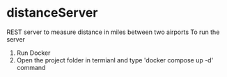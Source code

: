 # distanceServer
REST server to measure distance in miles between two airports
To run the server
1. Run Docker
2. Open the project folder in termianl and type 'docker compose up -d' command
